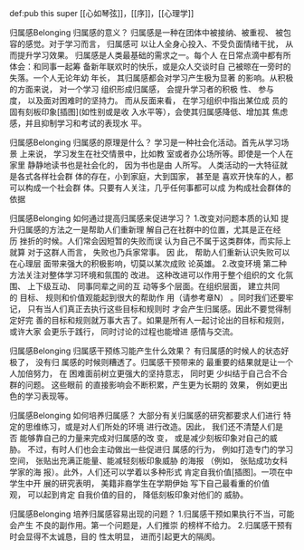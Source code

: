 def:pub this super [[心如琴弦]]，[[序]]，[[心理学]]


归属感Belonging 归属感的意义？ 归属感是一种在团体中被接纳、被重视、 被包容的感觉。对于学习而言， 归属感可 以让人全身心投入、不受负面情绪干扰， 从而提升学习效果。 归属感是人类最基础的需求之一。每个人 在日常点滴中都有所体会：和同事一起筹 备新年联欢时的快乐，或是众人交谈时自 己被晾在一旁时的失落。一个人无论年幼 年长， 其归属感都会对学习产生极为显著 的影响。从积极的方面来说， 对一个学习 组织形成归属感， 会提升学习者的积极 性、 参与度， 以及面对困难时的坚持力。 而从反面来看， 在学习组织中指出某位成 员的固有刻板印象[插图](如性别或是收 入水平等），会使其归属感降低、增加其 焦虑感，并且抑制学习和考试的表现水 平。

归属感Belonging 归属感的原理是什么？ 学习是一种社会化活动。首先从学习场景 上来说， 学习发生在社交情景中，比如教 室或者办公场所等。即使是一个人在家里 静静地读书也是社会化的， 因为书也是由 人所写。 人类活动的一大特征就是各式各样社会群 体的存在，小到家庭，大到国家， 甚至是 喜欢开快车的人，都可以构成一个社会群 体。只要有人关注，几乎任何事都可以成 为构成社会群体的依据

归属感Belonging 如何通过提高归属感来促进学习？ 1.改变对问题本质的认知 提升归属感的方法之一是帮助人们重新理 解自己在社群中的位置，尤其是正在经历 挫折的时候。人们常会因短暂的失败而误 认为自己不属于这类群体，而实际上就算 对于这群人而言， 失败也乃兵家常事。 因 此， 帮助人们重新认识失败可以在心理层 面带来强大的积极影响，切莫以某次成败 论英雄。 2.改变环境 第二种方法关注对整体学习环境和氛围的 改进。 这种改进可以作用于整个组织的文 化氛围、 上下级互动、 同事同辈之间的互 动等多个层面。在组织层面， 建立共同的 目标、 规则和价值观能起到很大的帮助作 用（请参考章N） 。同时我们还要牢记， 只有当人们真正去执行这些目标和规则时 才会产生归属感。因此不要觉得制定好完 善的目标和规则就万事大吉了。如果是所有人一起讨论出的目标和规则，或许大家 会更乐于践行， 同时讨论的过程也能增进 感情与交流。

归属感Belonging 归属感干预练习能产生什么效果？ 有归属感的时候人的状态好极了， 没有归 属感的时候则糟透了。归属感干预带来的 最重要的结果就是让一个人加倍努力， 在 困难面前树立更强大的坚持意志， 同时更 少纠结于自己合不合群的问题。 这些眼前 的直接影响会不断积累，产生更为长期的 效果， 例如更出色的学习表现等。

归属感Belonging 如何培养归属感？ 大部分有关归属感的研究都要求人们进行 特定的思维练习，或是对人们所处的环境 进行改造。因此， 我们还不清楚人们是否 能够靠自己的力量来完成对归属感的改 变， 或是减少刻板印象对自己的威胁。 不过，有时人们也会主动做出一些促进归 属感的行为， 例如打造专门的学习空间， 张贴出充满正能量、能减轻刻板印象威胁 的海报 （例如， 张贴成功女科学家的海 报）。此外，人们还可以学着以多种形式 肯定自我价值[插图]。一项在中学生中开 展的研究表明， 美籍非裔学生在学期伊始 写下自己最看重的价值观， 可以起到肯定 自我价值的目的， 降低刻板印象对他们的 威胁。

归属感Belonging 培养归属感容易出现的问题？ 1.归属感干预如果执行不当，可能会产生 不良的副作用。第一个问题是，人们推崇 的榜样不给力。 2.归属感干预有时会显得不太诚恳，目的 性太明显， 进而引起更大的隔阂。